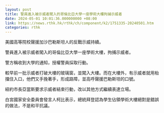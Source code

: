 ```yaml
---
layout: post
title: 警員進入被示威者闖入的哥倫比亞大學一座學術大樓拘捕示威者
date: 2024-05-01 10:01:36.000000000 +08:00
link: https://news.rthk.hk/rthk/ch/component/k2/1751335-20240501.htm
categories: rthk
---
```


美國高等院校聲援加沙巴勒斯坦人的反戰示威持續。

警員進入被示威者闖入的哥倫比亞大學一座學術大樓，拘捕示威者。

警方稱收到大學的通知，授權警員採取行動。

較早前一批示威者打破大樓的玻璃窗，並闖入大樓。而在大樓外，有示威者就用枱擋住入口，他們又手挽著手，形成路障，並高呼聲援巴勒斯坦的口號。

紐約市長亞當斯要求示威者結束行動，改以其他方式繼續表達立場。

白宮國家安全委員會發言人柯比表示，總統拜登認為學生佔領學術大樓絕對是錯誤的做法，不是和平抗議。
